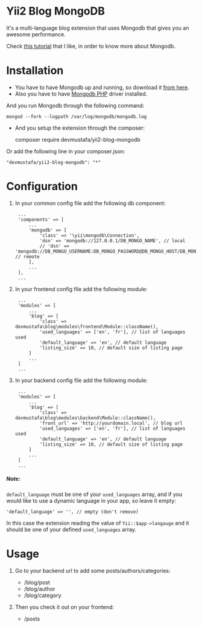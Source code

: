 Yii2 Blog MongoDB
=================

It's a multi-language blog extension that uses Mongodb that gives you an awesome performance.

Check [this tutorial](http://www.tutorialspoint.com/mongodb/) that I like, in order to know more about Mongodb.


Installation
============

* You have to have Mongodb up and running, so download it [from here](https://www.mongodb.com/download-center).
* Also you have to have [Mongodb PHP](http://php.net/manual/en/mongodb.installation.php) driver installed.

And you run Mongodb through the following command:


    mongod --fork --logpath /var/log/mongodb/mongodb.log


* And you setup the extension through the composer:


    composer require devmustafa/yii2-blog-mongodb


Or add the following line in your composer.json:


    "devmustafa/yii2-blog-mongodb": "*"


Configuration
=============

1. In your common config file add the following db component:


        ...
        'components' => [
            ...
            'mongodb' => [
                'class' => '\yii\mongodb\Connection',
                'dsn' => 'mongodb://127.0.0.1/DB_MONGO_NAME', // local
                // 'dsn' => 'mongodb://DB_MONGO_USERNAME:DB_MONGO_PASSWORD@DB_MONGO_HOST/DB_MONGO_NAME, // remote
            ],
            ...
        ],
        ...


2. In your frontend config file add the following module:


        ...
        'modules' => [
            ...
            'blog' => [
                'class' => devmustafa\blog\modules\frontend\Module::className(),
                'used_languages' => ['en', 'fr'], // list of languages used
                'default_language' => 'en', // default language
                'listing_size' => 10, // default size of listing page
            ]
            ...
        ]
        ...


3. In your backend config file add the following module:


        ...
        'modules' => [
            ...
            'blog' => [
                'class' => devmustafa\blog\modules\backend\Module::className(),
                'front_url' => 'http://yourdomain.local', // blog url
                'used_languages' => ['en', 'fr'], // list of languages used
                'default_language' => 'en', // default language
                'listing_size' => 10, // default size of listing page
            ]
            ...
        ]
        ...


##### Note:

`default_language` must be one of your `used_languages` array, and if you would like to use a dynamic language in your app, so leave it empty:


    'default_language' => '', // empty (don't remove)


In this case the extension reading the value of `Yii::$app->langauge` and it should be one of your defined `used_languages` array.


Usage
=====

1. Go to your backend url to add some posts/authors/categories:
    * /blog/post
    * /blog/author
    * /blog/category

2. Then you check it out on your frontend:
    * /posts
